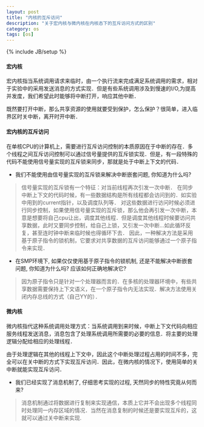 ```yaml
---
layout: post
title: "内核的互斥访问"
description: "关于宏内核与微内核在内核态下的互斥访问方式的区别"
category: os
tags: [os]
---
```

{% include JB/setup %}

#### 宏内核

宏内核指当系统调用请求来临时，由一个执行流来完成满足系统调用的需求，相对于实验中的采用发送消息的方式实现．但是有些系统调用涉及到慢速的I/O,为提高并发度，我们希望此时能够将中断打开，响应其他中断．

既然要打开中断，那么共享资源的使用就要受到保护，怎么保护？很简单，进入临界区时关中断，离开时开中断．

#### 宏内核的互斥访问

在单核CPU的计算机上，需要进行互斥访问控制的本质原因在于中断的存在．多个线程之间互斥访问控制可以通过信号量提供的互斥锁实现．但是，有一段特殊的代码不能使用信号量实现的互斥锁来同步，那就是处于中断上下文的代码．

- 我们不能使用由信号量实现的互斥锁来解决中断嵌套问题, 你知道为什么吗?

> 信号量实现的互斥锁有一个特征：对当前线程再次引发一次中断．
> 在同步中断上下文的代码时候，有一些数据结构是所有线程都会访问到的．如实验中用到的current指针，以及调度队列等．
> 对这些数据进行访问时候必须进行同步控制，如果使用信号量实现的互斥锁，那么他会再引发一次中断，本意是想要将自己cpu让出，调度其他线程．但是调度其他线程时候要访问共享数据，此时又要同步控制，给自己上锁，又引发一次中断...如此循环反复，甚至连时钟中断来临时候也得循环下去．
> 因此，一种解决方法是采用基于原子指令的锁机制，它要求对共享数据的互斥访问能够通过一个原子指令来实现．

- 在SMP环境下, 如果仅仅使用基于原子指令的锁机制, 还是不能解决中断嵌套问题, 你知道为什么吗? 应该如何正确地解决它?

> 因为原子指令只是针对一个处理器而言的．在多核的处理器环境中，有些共享数据需要保持上下文语义，在一个原子指令内无法实现．解决方法使用关闭内存总线的方式（自己YY的）．

#### 微内核

微内核指代这种系统调用处理方式：当系统调用到来时候，中断上下文代码向相应服务线程发送消息，消息包含了处理系统调用所需要的必要的信息．将主要的处理逻辑分配给相应的处理线程．

由于处理逻辑在其他的线程上下文中，因此这个中断处理过程占用的时间不多，完全可以在关中断的方式下实现互斥访问．因此，在微内核的情况下，使用简单的关中断就能实现互斥访问．

- 我们已经实现了消息机制了, 仔细思考实现的过程, 天然同步的特性究竟从何而来?

> 消息机制通过将数据进行复制来实现通信，本质上它并不会出现多个线程同时处理同一内存区域的情况．当然在消息复制的时候还是要实现互斥的，这就可以通过关中断来实现.

